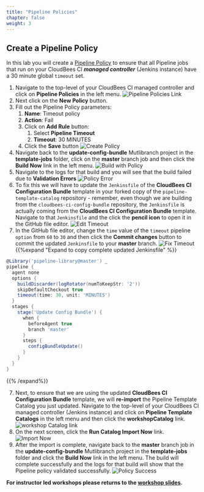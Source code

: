 ```yaml
---
title: "Pipeline Policies"
chapter: false
weight: 3
---
```


## Create a Pipeline Policy

In this lab you will create a [Pipeline Policy](https://docs.cloudbees.com/docs/admin-resources/latest/pipelines-user-guide/pipeline-policies) to ensure that all Pipeline jobs that run on your CloudBees CI ***managed controller*** (Jenkins instance) have a 30 minute global `timeout` set.

1. Navigate to the top-level of your CloudBees CI managed controller and click on **Pipeline Policies** in the left menu. ![Pipeline Policies Link](policies-click.png?width=50pc) 
2. Next click on the **New Policy** button.
3. Fill out the Pipeline Policy parameters:
   1. **Name**: Timeout policy
   2. **Action**: Fail
   3. Click on **Add Rule** button: 
      1. Select **Pipeline Timeout**
      2. **Timeout**: 30 MINUTES
   4. Click the **Save** button ![Create Policy](policy-timeout-form.png?width=50pc) 
4. Navigate back to the **update-config-bundle** Mutlibranch project in the **template-jobs** folder, click on the **master** branch job and then click the **Build Now** link in the left menu. ![Build with Policy](build-with-policy.png?width=50pc) 
5. Navigate to the logs for that build and you will see that the build failed due to **Validation Errors** ![Policy Error](pipeline-policy-error.png?width=50pc) 
6. To fix this we will have to update the `Jenkinsfile` of the **CloudBees CI Configuration Bundle** template in your forked copy of the `pipeline-template-catalog` repository - remember, even though we are building from the `cloudbees-ci-config-bundle` repository, the `Jenkinsfile` is actually coming from the **CloudBees CI Configuration Bundle** template. Navigate to that `Jenkinsfile` and the click the **pencil icon** to open it in the GitHub file editor. ![Edit Timeout](pipeline-policy-open-jenkinsfile.png?width=50pc) 
7. In the GitHub file editor, change the `time` value of the `timeout` pipeline `option`  from `60` to `30` and then click the **Commit changes** button to commit the updated `Jenkinsfile` to your **master** branch. ![Fix Timeout](pipeline-policy-fix-commit-jenkinsfile.png?width=50pc) 
{{%expand "Expand to copy complete updated Jenkinsfile" %}}
```groovy
@Library('pipeline-library@master') _
pipeline {
  agent none
  options {
    buildDiscarder(logRotator(numToKeepStr: '2'))
    skipDefaultCheckout true
    timeout(time: 30, unit: 'MINUTES')
  }
  stages {
    stage('Update Config Bundle') {
      when {
        beforeAgent true
        branch 'master'
      }
      steps {
        configBundleUpdate()
      }
    }
  }
}
```
{{% /expand%}}

7. Next, to ensure that we are using the updated **CloudBees CI Configuration Bundle** template, we will **re-import** the Pipeline Template Catalog you just updated. Navigate to the top-level of your CloudBees CI managed controller (Jenkins instance) and click on **Pipeline Template Catalogs** in the left menu and then click the **workshopCatalog** link. ![workshop Catalog link](workshop-catalog-link.png?width=50pc) 
8.  On the next screen, click the **Run Catalog Import Now** link. ![Import Now](click-import-link.png?width=50pc)
9.   After the import is complete, navigate back to the **master** branch job in the **update-config-bundle** Mutlibranch project in the **template-jobs** folder and click the **Build Now** link in the left menu. The build will complete successfully and the logs for that build will show that the Pipeline policy validated successfully. ![Policy Success](pipeline-policy-success.png?width=50pc)

**For instructor led workshops please returns to the [workshop slides](https://cloudbees-days.github.io/core-rollout-flow-workshop/cloudbees-ci/#36).**
